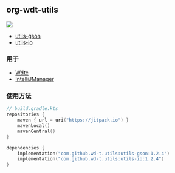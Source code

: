 ## org-wdt-utils

[![](https://jitpack.io/v/wd-t/utils.svg)](https://jitpack.io/#wd-t/utils)
- [utils-gson](utils-gson/README.md)
- [utils-io](utils-io/README.md)

### 用于

- [Wdtc](https://github.com/wd-t/Wdtc)
- [IntelliJManager](https://github.com/wd-t/IntelliJManager)

### 使用方法

```kotlin
// build.gradle.kts
repositories {
	maven { url = uri("https://jitpack.io") }
	mavenLocal()
	mavenCentral()
}

dependencies {
	implementation("com.github.wd-t.utils:utils-gson:1.2.4")
	implementation("com.github.wd-t.utils:utils-io:1.2.4")
}
```